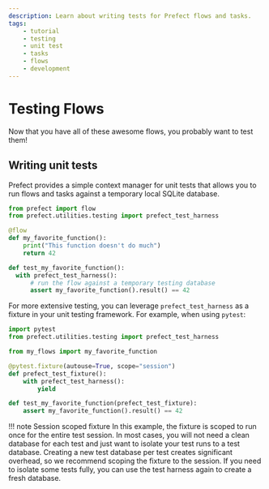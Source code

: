 ```yaml
---
description: Learn about writing tests for Prefect flows and tasks.
tags:
    - tutorial
    - testing
    - unit test
    - tasks
    - flows
    - development
---
```


# Testing Flows

Now that you have all of these awesome flows, you probably want to test them!

## Writing unit tests

Prefect provides a simple context manager for unit tests that allows you to run flows and tasks against a temporary local SQLite database.

```python
from prefect import flow
from prefect.utilities.testing import prefect_test_harness

@flow
def my_favorite_function():
    print("This function doesn't do much")
    return 42

def test_my_favorite_function():
  with prefect_test_harness():
      # run the flow against a temporary testing database
      assert my_favorite_function().result() == 42
```

For more extensive testing, you can leverage `prefect_test_harness` as a fixture in your unit testing framework. For example, when using `pytest`:

```python
import pytest
from prefect.utilities.testing import prefect_test_harness

from my_flows import my_favorite_function

@pytest.fixture(autouse=True, scope="session")
def prefect_test_fixture():
    with prefect_test_harness():
        yield

def test_my_favorite_function(prefect_test_fixture):
    assert my_favorite_function().result() == 42
```

!!! note Session scoped fixture
    In this example, the fixture is scoped to run once for the entire test session. In most cases, you will not need a clean database for each test and just want to isolate your test runs to a test database. Creating a new test database per test creates significant overhead, so we recommend scoping the fixture to the session. If you need to isolate some tests fully, you can use the test harness again to create a fresh database.